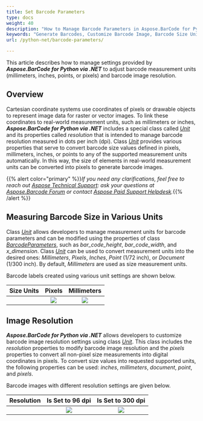 ```yaml
---
title: Set Barcode Parameters
type: docs
weight: 40
description: "How to Manage Barcode Parameters in Aspose.BarCode for Python"
keywords: "Generate Barcodes, Customize Barcode Image, Barcode Size Units in Aspose.BarCode for Python, Work with Barcode Image in Aspose.BarCode for Python, Generate Barcodes in Aspose.BarCode, Convert Barcode Size in Aspose.Barcode"
url: /python-net/barcode-parameters/

---
```

This article describes how to manage settings provided by ***Aspose.BarCode for Python via .NET*** to adjust barcode measurement units (millimeters, inches, points, or pixels) and barcode image resolution.
  
## **Overview**
Cartesian coordinate systems use coordinates of pixels or drawable objects to represent image data for raster or vector images. To link these coordinates to real-world measurement units, such as millimeters or inches, ***Aspose.BarCode for Python via .NET*** includes a special class called [*Unit*](https://reference.aspose.com/barcode/python-net/aspose.barcode.generation/unit/) and its properties called *resolution* that is intended to manage barcode resolution measured in dots per inch (dpi). Class [*Unit*](https://reference.aspose.com/barcode/python-net/aspose.barcode.generation/unit/) provides various properties that serve to convert barcode size values defined in pixels, millimeters, inches, or points to any of the supported measurement units automatically. In this way, the size of elements in real-world measurement units can be converted into pixels to generate barcode images. 

{{% alert color="primary" %}}*If you need any clarifications, feel free to reach out [Aspose Technical Support](/barcode/python-dotnet/technical-support/): ask your questions at [Aspose.Barcode Forum](https://forum.aspose.com/c/barcode/13) or contact [Aspose Paid Support Helpdesk](https://helpdesk.aspose.com/).*{{% /alert %}}

## **Measuring Barcode Size in Various Units**
Class [*Unit*](https://reference.aspose.com/barcode/python-net/aspose.barcode.generation/unit/) allows developers to manage measurement units for barcode parameters and can be modified using the properties of class [*BarcodeParameters*](https://reference.aspose.com/barcode/python-net/aspose.barcode.generation/barcodeparameters/), such as *bar_code_height*, *bar_code_width*, and *x_dimension*. Class [*Unit*](https://reference.aspose.com/barcode/python-net/aspose.barcode.generation/unit/) can be used to convert measurement units into the desired ones: *Millimeters*, *Pixels*, *Inches*, *Point* (1/72 inch), or *Document* (1/300 inch). By default, *Millimeters* are used as size measurement units.  
  
Barcode labels created using various unit settings are shown below.
   
|Size Units|Pixels|Millimeters|
| :-: | :-: | :-: |
| |<image src="unitin3pixels.png">|<image src="unitin2millimeters.png">|

## **Image Resolution**
***Aspose.BarCode for Python via .NET*** allows developers to customize barcode image resolution settings using class [*Unit*](https://reference.aspose.com/barcode/python-net/aspose.barcode.generation/unit/). This class includes the *resolution* properties to modify barcode image resolution and the *pixels* properties to convert all non-pixel size measurements into digital coordinates in pixels. To convert size values into requested supported units, the following properties can be used: *inches*, *millimeters*, *document*, *point*, and *pixels*. 
  
Barcode images with different resolution settings are given below.
  
|Resolution|Is Set to 96 dpi|Is Set to 300 dpi|
| :-: | :-: | :-: |
| |<image src="unitin1millimeterresolution96.png">|<image src="unitin1millimeterresolution300.png">|
  